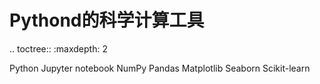 # Pythond的科学计算工具

.. toctree::
   :maxdepth: 2

   Python
   Jupyter notebook
   NumPy
   Pandas
   Matplotlib
   Seaborn
   Scikit-learn

